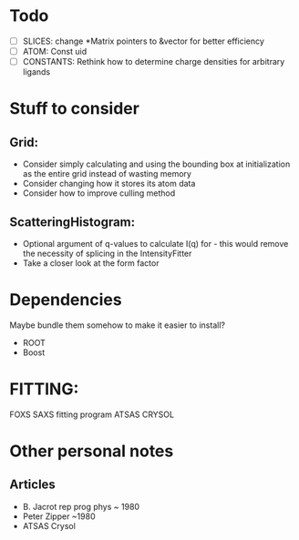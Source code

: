 # Todo
 * [ ] SLICES: change *Matrix pointers to &vector<double> for better efficiency
 * [ ] ATOM: Const uid 
 * [ ] CONSTANTS: Rethink how to determine charge densities for arbitrary ligands

# Stuff to consider
## Grid:
 * Consider simply calculating and using the bounding box at initialization as the entire grid instead of wasting memory
 * Consider changing how it stores its atom data
 * Consider how to improve culling method

## ScatteringHistogram:
 * Optional argument of q-values to calculate I(q) for - this would remove the necessity of splicing in the IntensityFitter
 * Take a closer look at the form factor

# Dependencies
Maybe bundle them somehow to make it easier to install?
 * ROOT
 * Boost

# FITTING:
FOXS SAXS fitting program
ATSAS CRYSOL

# Other personal notes
## Articles
 * B. Jacrot rep prog phys ~ 1980
 * Peter Zipper ~1980
 * ATSAS Crysol
